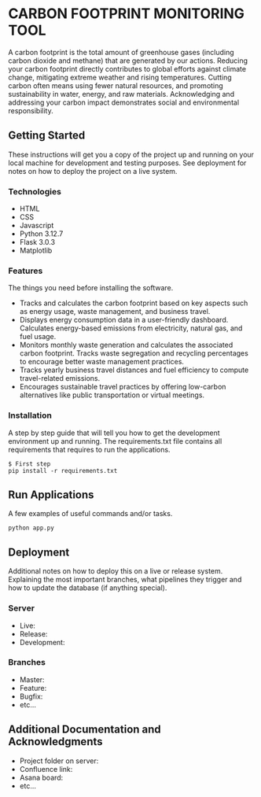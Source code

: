# CARBON FOOTPRINT MONITORING TOOL

A carbon footprint is the total amount of greenhouse gases (including carbon dioxide and methane) that are generated by our actions. Reducing your carbon footprint directly contributes to global efforts against climate change, mitigating extreme weather and rising temperatures. Cutting carbon often means using fewer natural resources, and promoting sustainability in water, energy, and raw materials. Acknowledging and addressing your carbon impact demonstrates social and environmental responsibility.


## Getting Started

These instructions will get you a copy of the project up and running on your local machine for development and testing purposes. See deployment for notes on how to deploy the project on a live system.


### Technologies
* HTML
* CSS
* Javascript
* Python 3.12.7
* Flask 3.0.3
* Matplotlib


### Features

The things you need before installing the software.

* Tracks and calculates the carbon footprint based on key aspects such as energy usage, waste management, and business travel.
* Displays energy consumption data in a user-friendly dashboard. Calculates energy-based emissions from electricity, natural gas, and fuel usage.
* Monitors monthly waste generation and calculates the associated carbon footprint. Tracks waste segregation and recycling percentages to encourage better waste management practices.
* Tracks yearly business travel distances and fuel efficiency to compute travel-related emissions.
* Encourages sustainable travel practices by offering low-carbon alternatives like public transportation or virtual meetings.



### Installation

A step by step guide that will tell you how to get the development environment up and running. The requirements.txt file contains all requirements that requires to run the applications.

```
$ First step
pip install -r requirements.txt

```


## Run Applications

A few examples of useful commands and/or tasks.

```
python app.py
```


## Deployment

Additional notes on how to deploy this on a live or release system. Explaining the most important branches, what pipelines they trigger and how to update the database (if anything special).


### Server

* Live:
* Release:
* Development:


### Branches

* Master:
* Feature:
* Bugfix:
* etc...

## Additional Documentation and Acknowledgments

* Project folder on server:
* Confluence link:
* Asana board:
* etc...
